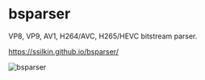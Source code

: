 # bsparser
VP8, VP9, AV1, H264/AVC, H265/HEVC bitstream parser.

https://ssilkin.github.io/bsparser/

![bsparser](https://user-images.githubusercontent.com/52752346/61106359-1f1d0500-a4a7-11e9-90be-033f9ab1f861.gif)
